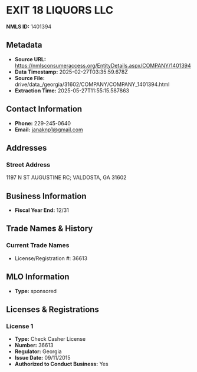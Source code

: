 # EXIT 18 LIQUORS LLC

**NMLS ID:** 1401394

## Metadata
- **Source URL:** https://nmlsconsumeraccess.org/EntityDetails.aspx/COMPANY/1401394
- **Data Timestamp:** 2025-02-27T03:35:59.678Z
- **Source File:** drive/data_/georgia/31602/COMPANY/COMPANY_1401394.html
- **Extraction Time:** 2025-05-27T11:55:15.587863

## Contact Information
- **Phone:** 229-245-0640
- **Email:** janaknp1@gmail.com

## Addresses
### Street Address
1197 N ST AUGUSTINE RC; VALDOSTA, GA 31602

## Business Information
- **Fiscal Year End:** 12/31

## Trade Names & History
### Current Trade Names
- License/Registration #: 36613

## MLO Information
- **Type:** sponsored

## Licenses & Registrations

### License 1
- **Type:** Check Casher License
- **Number:** 36613
- **Regulator:** Georgia
- **Issue Date:** 09/11/2015
- **Authorized to Conduct Business:** Yes
